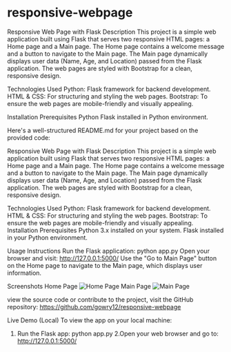 # responsive-webpage
Responsive Web Page with Flask
Description
This project is a simple web application built using Flask that serves two responsive HTML pages: a Home page and a Main page. The Home page contains a welcome message and a button to navigate to the Main page. The Main page dynamically displays user data (Name, Age, and Location) passed from the Flask application. The web pages are styled with Bootstrap for a clean, responsive design.

Technologies Used
Python: Flask framework for backend development.
HTML & CSS: For structuring and styling the web pages.
Bootstrap: To ensure the web pages are mobile-friendly and visually appealing.

Installation
Prerequisites
Python 
Flask installed in Python environment.


Here's a well-structured README.md for your project based on the provided code:

Responsive Web Page with Flask
Description
This project is a simple web application built using Flask that serves two responsive HTML pages: a Home page and a Main page. The Home page contains a welcome message and a button to navigate to the Main page. The Main page dynamically displays user data (Name, Age, and Location) passed from the Flask application. The web pages are styled with Bootstrap for a clean, responsive design.

Technologies Used
Python: Flask framework for backend development.
HTML & CSS: For structuring and styling the web pages.
Bootstrap: To ensure the web pages are mobile-friendly and visually appealing.
Installation
Prerequisites
Python 3.x installed on your system.
Flask installed in your Python environment.

Usage Instructions
Run the Flask application:
python app.py
Open your browser and visit:
http://127.0.0.1:5000/
Use the "Go to Main Page" button on the Home page to navigate to the Main page, which displays user information.

Screenshots
Home Page
![Home Page](flask_app/home.png)
 Main Page
![Main Page](flask_app/main.png)


 view the source code or contribute to the project, visit the GitHub repository:
 https://github.com/gowry12/responsive-webpage

Live Demo (Local)
To view the app on your local machine:

1. Run the Flask app:
   python app.py
2.Open your web browser and go to:
  http://127.0.0.1:5000/
